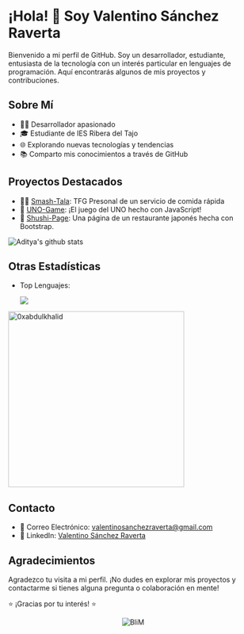 # ¡Hola! 👋 Soy Valentino Sánchez Raverta

Bienvenido a mi perfil de GitHub. Soy un desarrollador, estudiante, entusiasta de la tecnología con un interés particular en lenguajes de programación. Aquí encontrarás algunos de mis proyectos y contribuciones.

## Sobre Mí

- 👨‍💻 Desarrollador apasionado
- 🎓 Estudiante de IES Ribera del Tajo
- 🌐 Explorando nuevas tecnologías y tendencias
- 📚 Comparto mis conocimientos a través de GitHub

## Proyectos Destacados
- 🧑‍🏫 [Smash-Tala](https://github.com/ValentinoSanchez00/Smash_tala): TFG Presonal de un servicio de comida rápida
- 🚀 [UNO-Game](https://github.com/ValentinoSanchez00/UNO_game): ¡El juego del UNO hecho con JavaScript!
- 🌟 [Shushi-Page](https://github.com/ValentinoSanchez00/shushi_page): Una página de un restaurante japonés hecha con Bootstrap.


![Aditya's github stats](https://github-readme-stats.vercel.app/api?username=ValentinoSanchez00&show_icons=true&theme=tokyonight)

## Otras Estadísticas


- Top Lenguajes:


  <img src="https://skillicons.dev/icons?i=git,bootstrap,css,github,php,html,java,js,linux,mysql,nodejs,angular,react,vscode&perline=20" />
  
<img src="https://github-readme-stats.vercel.app/api/top-langs?username=ValentinoSanchez00&show_icons=true&locale=en&layout=compact&line_height=20&title_color=7A7ADB&icon_color=2234AE&text_color=D3D3D3&bg_color=0,000000,130F40" width="355"  alt="0xabdulkhalid"/>


## Contacto

- 📧 Correo Electrónico: [valentinosanchezraverta@gmail.com](mailto:valentinosanchezraverta@gmail.com)
- 💼 LinkedIn: [Valentino Sánchez Raverta](www.linkedin.com/in/valentino-sanchez-raverta)

## Agradecimientos

Agradezco tu visita a mi perfil. ¡No dudes en explorar mis proyectos y contactarme si tienes alguna pregunta o colaboración en mente!

⭐️ ¡Gracias por tu interés! ⭐️
<div style="text-align:center;">
  <img src="https://github.com/ValentinoSanchez00/ValentinoSanchez00/assets/148900241/d9abc76a-d678-4121-9db8-0b72edba351c" alt="BliM">
</div>




